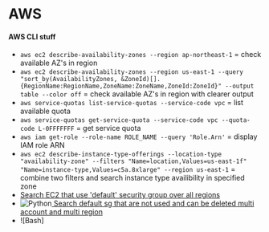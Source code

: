 # AWS

#### AWS CLI stuff

- `aws ec2 describe-availability-zones --region ap-northeast-1` = check available AZ's in region
- `aws ec2 describe-availability-zones --region us-east-1 --query "sort_by(AvailabilityZones, &ZoneId)[].{RegionName:RegionName,ZoneName:ZoneName,ZoneId:ZoneId}" --output table --color off` = check available AZ's in region with clearer output
- `aws service-quotas list-service-quotas --service-code vpc` = list available quota
- `aws service-quotas get-service-quota --service-code vpc --quota-code L-0FFFFFFF` = get service quota
- `aws iam get-role --role-name ROLE_NAME --query 'Role.Arn'` = display IAM role ARN
- `aws ec2 describe-instance-type-offerings --location-type "availability-zone" --filters "Name=location,Values=us-east-1f" "Name=instance-type,Values=c5a.8xlarge" --region us-east-1` = combine two filters and search instance type availibility in specified zone
- [Search EC2 that use 'default' security group over all regions](https://github.com/Chri100pher/AWS/blob/c6c063e87d8a56cbaf49e8279b1e69dfe7fe9e87/ec2sgdefault.sh)
- ![Python](https://img.shields.io/badge/-Python-000?&logo=python)[ Search default sg that are not used and can be deleted multi account and multi region](https://github.com/Chri100pher/AWS/blob/2f32c3e94b873cd2eb7bfde42abe2fbd99818378/search_default_sg.py)
- ![Bash]
